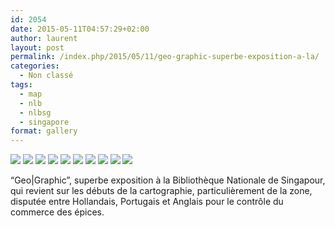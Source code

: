 ```yaml
---
id: 2054
date: 2015-05-11T04:57:29+02:00
author: laurent
layout: post
permalink: /index.php/2015/05/11/geo-graphic-superbe-exposition-a-la/
categories:
  - Non classé
tags:
  - map
  - nlb
  - nlbsg
  - singapore
format: gallery
---
```

<img src="/images/2015/05/tumblr_no65rtecX01uuvt0bo1_1280.jpg" />
<img src="/images/2015/05/tumblr_no65rtecX01uuvt0bo2_1280.jpg" />
<img src="/images/2015/05/tumblr_no65rtecX01uuvt0bo3_1280.jpg" />
<img src="/images/2015/05/tumblr_no65rtecX01uuvt0bo4_1280.jpg" />
<img src="/images/2015/05/tumblr_no65rtecX01uuvt0bo5_1280.jpg" />
<img src="/images/2015/05/tumblr_no65rtecX01uuvt0bo6_1280.jpg" />
<img src="/images/2015/05/tumblr_no65rtecX01uuvt0bo7_1280.jpg" />
<img src="/images/2015/05/tumblr_no65rtecX01uuvt0bo8_1280.jpg" />
<img src="/images/2015/05/tumblr_no65rtecX01uuvt0bo9_1280.jpg" />
<img src="/images/2015/05/tumblr_no65rtecX01uuvt0bo10_1280.jpg" />

&ldquo;Geo|Graphic&rdquo;, superbe exposition à la Bibliothèque Nationale de Singapour, qui revient sur les débuts de la cartographie, particulièrement de la zone, disputée entre Hollandais, Portugais et Anglais pour le contrôle du commerce des épices.